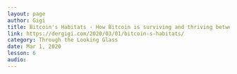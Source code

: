 ```yaml
---
layout: page
author: Gigi
title: Bitcoin's Habitats - How Bitcoin is surviving and thriving between worlds
link: https://dergigi.com/2020/03/01/bitcoin-s-habitats/
category: Through the Looking Glass
date: Mar 1, 2020
lesson: 6
audio: 
---
```

